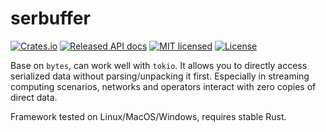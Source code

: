 # serbuffer

[![Crates.io](https://img.shields.io/crates/v/serbuffer?color=blue)](https://crates.io/crates/serbuffer)
[![Released API docs](https://docs.rs/serbuffer/badge.svg)](https://docs.rs/serbuffer)
[![MIT licensed](https://img.shields.io/badge/license-MIT-blue.svg)](./LICENSE-MIT)
[![License](https://img.shields.io/badge/License-Apache%202.0-blue.svg)](./LICENSE-APACHE)

Base on `bytes`, can work well with `tokio`.
It allows you to directly access serialized data without parsing/unpacking it first.
Especially in streaming computing scenarios, networks and operators interact with zero copies of direct data.

Framework tested on Linux/MacOS/Windows, requires stable Rust.
